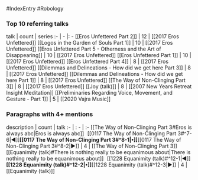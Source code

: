 #IndexEntry #Robology

### Top 10 referring talks
talk | count | series
:- | - |: -
[[Eros Unfettered Part 2]] | 12 | [[2017 Eros Unfettered]]
[[Logos in the Garden of Souls Part 1]] | 10 | [[2017 Eros Unfettered]]
[[Eros Unfettered Part 5 - Otherness and the Art of Disappearing]] | 10 | [[2017 Eros Unfettered]]
[[Eros Unfettered Part 1]] | 10 | [[2017 Eros Unfettered]]
[[Eros Unfettered Part 4]] | 8 | [[2017 Eros Unfettered]]
[[Dilemmas and Delineations - How did we get here Part 3]] | 8 | [[2017 Eros Unfettered]]
[[Dilemmas and Delineations - How did we get here Part 1]] | 8 | [[2017 Eros Unfettered]]
[[The Way of Non-Clinging Part 3]] | 8 | [[2017 Eros Unfettered]]
[[Joy (talk)]] | 8 | [[2007 New Years Retreat Insight Meditation]]
[[Preliminaries Regarding Voice, Movement, and Gesture - Part 1]] | 5 | [[2020 Vajra Music]]

### Paragraphs with 4+ mentions
description | count | talk
:- | : - | :-
[[The Way of Non-Clinging Part 3#Eros is always abc\|Eros is always abc]] &nbsp;&nbsp;[[0117 The Way of Non-Clinging Part 3#^7-6\|◀]]**[[0117 The Way of Non-Clinging Part 3#^8-1\|•]]**[[0117 The Way of Non-Clinging Part 3#^8-2\|▶]] | 4 | [[The Way of Non-Clinging Part 3]]
[[Equanimity (talk)#There is nothing really to be equanimous about\|There is nothing really to be equanimous about]] &nbsp;&nbsp;[[1228 Equanimity (talk)#^12-1\|◀]]**[[1228 Equanimity (talk)#^12-2\|•]]**[[1228 Equanimity (talk)#^12-3\|▶]] | 4 | [[Equanimity (talk)]]

